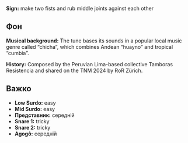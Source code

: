 **Sign:** make two fists and rub middle joints against each other

## Фон

**Musical background:** The tune bases its sounds in a popular local music genre
called “chicha”, which combines Andean “huayno” and tropical “cumbia”.

**History:** Composed by the Peruvian Lima-based collective Tamboras Resistencia
and shared on the TNM 2024 by RoR Zürich.

## Важко

* **Low Surdo:** easy
* **Mid Surdo:** easy
* **Представник:** середній
* **Snare 1:** tricky
* **Snare 2:** tricky
* **Agogô:** середній
